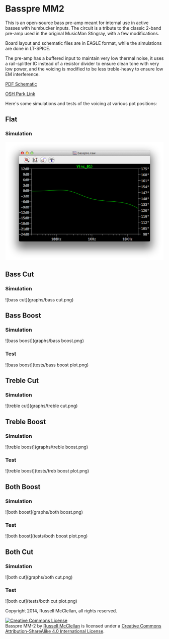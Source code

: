 # Basspre MM2

This is an open-source bass pre-amp meant for internal use in active basses with humbucker
inputs.  The circuit is a tribute to the classic 2-band pre-amp used in the
original MusicMan Stingray, with a few modifications.

Board layout and schematic files are in EAGLE format, while the simulations are
done in LT-SPICE.

The pre-amp has a buffered input to maintain very low thermal noise, it uses a rail-splitter IC
instead of a resistor divider to ensure clean tone with very low power, and
the voicing is modified to be less treble-heavy to ensure low EM interference.

[PDF Schematic](schem.pdf)

[OSH Park Link](https://oshpark.com/shared_projects/A13YAxJk)

Here's some simulations and tests of the voicing at various pot positions:

## Flat

### Simulation

![flat](graphs/flat.png)

## Bass Cut

### Simulation

![bass cut](graphs/bass cut.png)

## Bass Boost

### Simulation

![bass boost](graphs/bass boost.png)

### Test

![bass boost](tests/bass boost plot.png)

## Treble Cut

### Simulation

![treble cut](graphs/treble cut.png)

## Treble Boost

### Simulation

![treble boost](graphs/treble boost.png)

### Test

![treble boost](tests/treb boost plot.png)

## Both Boost

### Simulation

![both boost](graphs/both boost.png)

### Test

![both boost](tests/both boost plot.png)

## Both Cut

### Simulation

![both cut](graphs/both cut.png)

### Test

![both cut](tests/both cut plot.png)

Copyright 2014, Russell McClellan, all rights reserved.

<a rel="license" href="http://creativecommons.org/licenses/by-sa/4.0/"><img alt="Creative Commons License" style="border-width:0" src="https://i.creativecommons.org/l/by-sa/4.0/88x31.png" /></a><br /><span xmlns:dct="http://purl.org/dc/terms/" property="dct:title">Basspre MM-2</span> by <a xmlns:cc="http://creativecommons.org/ns#" href="russellmcc.com" property="cc:attributionName" rel="cc:attributionURL">Russell McClellan</a> is licensed under a <a rel="license" href="http://creativecommons.org/licenses/by-sa/4.0/">Creative Commons Attribution-ShareAlike 4.0 International License</a>.
